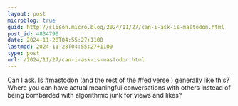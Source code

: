 ```yaml
---
layout: post
microblog: true
guid: http://slison.micro.blog/2024/11/27/can-i-ask-is-mastodon.html
post_id: 4834790
date: 2024-11-28T04:55:27+1100
lastmod: 2024-11-28T04:55:27+1100
type: post
url: /2024/11/27/can-i-ask-is-mastodon.html
---
```

<p>Can I ask. Is <a href="https://social.familylison.com/tags/mastodon" class="mention hashtag" rel="tag">#<span>mastodon</span></a>  (and the rest of the <a href="https://social.familylison.com/tags/fediverse" class="mention hashtag" rel="tag">#<span>fediverse</span></a> ) generally like this? Where you can have actual meaningful conversations with others instead of being bombarded with algorithmic junk for views and likes?</p>
